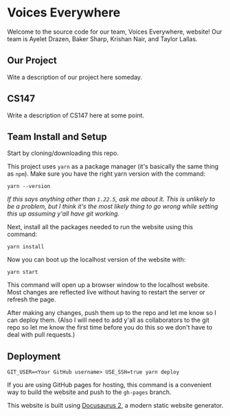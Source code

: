 # Voices Everywhere

Welcome to the source code for our team, Voices Everywhere, website! Our team is Ayelet Drazen, Baker Sharp, Krishan Nair, and Taylor Lallas.

## Our Project

Wite a description of our project here someday.

## CS147

Write a description of CS147 here at some point.

## Team Install and Setup

Start by cloning/downloading this repo.

This project uses `yarn` as a package manager (it's basically the same thing as `npm`). Make sure you have the right yarn version with the command:

```console
yarn --version
```

*If this says anything other than `1.22.5`, ask me about it. This is unlikely to be a problem, but I think it's the most likely thing to go wrong while setting this up assuming y'all have git working.*

Next, install all the packages needed to run the website using this command:

```console
yarn install
```

Now you can boot up the localhost version of the website with:

```console
yarn start
```

This command will open up a browser window to the localhost website. Most changes are reflected live without having to restart the server or refresh the page.

After making any changes, push them up to the repo and let me know so I can deploy them. (Also I will need to add y'all as collaborators to the git repo so let me know the first time before you do this so we don't have to deal with pull requests.)

## Deployment

```console
GIT_USER=<Your GitHub username> USE_SSH=true yarn deploy
```

If you are using GitHub pages for hosting, this command is a convenient way to build the website and push to the `gh-pages` branch.

This website is built using [Docusaurus 2](https://v2.docusaurus.io/), a modern static website generator.

<!-- <a href="https://www.vecteezy.com/free-vector/vector">Vector Vectors by Vecteezy</a> -->
